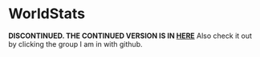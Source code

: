 # WorldStats
<b>DISCONTINUED. THE CONTINUED VERSION IS IN <a href="https://github.com/PMPlugins/Development/WorldStats">HERE</a></b>
Also check it out by clicking the group I am in with github.
